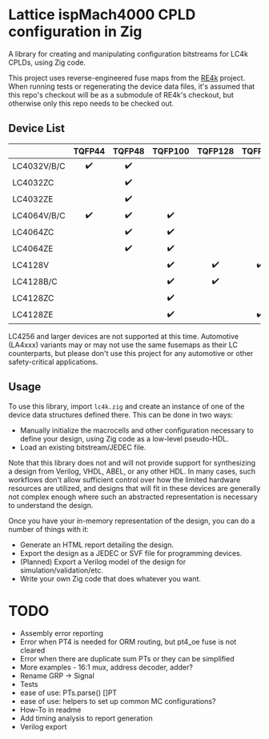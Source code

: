 # Lattice ispMach4000 CPLD configuration in Zig

A library for creating and manipulating configuration bitstreams for LC4k CPLDs, using Zig code.

This project uses reverse-engineered fuse maps from the [RE4k](https://github.com/bcrist/re4k) project.  When running tests or regenerating the device data files, it's assumed that this repo's checkout will be as a submodule of RE4k's checkout, but otherwise only this repo needs to be checked out.

## Device List

|            |TQFP44|TQFP48|TQFP100|TQFP128|TQFP144|csBGA56|csBGA64|csBGA132|csBGA144|ucBGA64|ucBGA132|
|:-----------|:----:|:----:|:-----:|:-----:|:-----:|:-----:|:-----:|:------:|:------:|:-----:|:------:|
|LC4032V/B/C | ✔️  | ✔️   |       |       |       |       |       |        |        |       |        |
|LC4032ZC    |      | ✔️   |       |       |       | ✔️   |       |        |        |       |        |
|LC4032ZE    |      | ✔️   |       |       |       |       | ✔️   |        |        |       |        |
|LC4064V/B/C | ✔️  | ✔️   | ✔️    |       |       |       |       |        |        |       |        |
|LC4064ZC    |      | ✔️   | ✔️   |       |       | ✔️    |       | ✔️    |        |       |        |
|LC4064ZE    |      | ✔️   | ✔️   |       |       |       | ✔️    |        | ✔️    | ✔️    |        |
|LC4128V     |      |      | ✔️    | ✔️   | ✔️    |       |       |        |        |       |        |
|LC4128B/C   |      |      | ✔️    | ✔️   |       |       |       |        |        |       |        |
|LC4128ZC    |      |      | ✔️    |       |       |       |       | ✔️    |        |       |        |
|LC4128ZE    |      |      | ✔️    |       | ✔️   |       |       |        | ✔️     |       | ✔️    |

LC4256 and larger devices are not supported at this time.  Automotive (LA4xxx) variants may or may not
use the same fusemaps as their LC counterparts, but please don't use this project for any automotive or
other safety-critical applications.

## Usage

To use this library, import `lc4k.zig` and create an instance of one of the device data structures defined there.  This can be done in two ways:

* Manually initialize the macrocells and other configuration necessary to define your design, using Zig code as a low-level pseudo-HDL.
* Load an existing bitstream/JEDEC file.

Note that this library does not and will not provide support for synthesizing a design from Verilog, VHDL, ABEL, or any other HDL.  In many cases, such workflows don't allow sufficient control over how the limited hardware resources are utilized, and designs that will fit in these devices are generally not complex enough where such an abstracted representation is necessary to understand the design.

Once you have your in-memory representation of the design, you can do a number of things with it:

* Generate an HTML report detailing the design.
* Export the design as a JEDEC or SVF file for programming devices.
* (Planned) Export a Verilog model of the design for simulation/validation/etc.
* Write your own Zig code that does whatever you want.

# TODO
* Assembly error reporting
* Error when PT4 is needed for ORM routing, but pt4_oe fuse is not cleared
* Error when there are duplicate sum PTs or they can be simplified
* More examples - 16:1 mux, address decoder, adder?
* Rename GRP -> Signal
* Tests
* ease of use: PTs.parse() []PT
* ease of use: helpers to set up common MC configurations?
* How-To in readme
* Add timing analysis to report generation
* Verilog export
